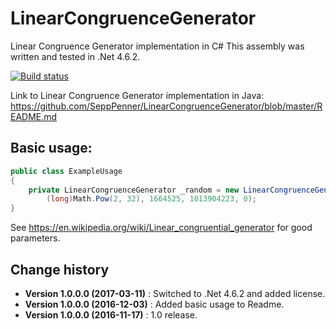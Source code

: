 # LinearCongruenceGenerator
Linear Congruence Generator implementation in C#
This assembly was written and tested in .Net 4.6.2.

[![Build status](https://ci.appveyor.com/api/projects/status/t0v8qsktgau2fh96?svg=true)](https://ci.appveyor.com/project/SeppPenner/linearcongruencegeneratorc)

Link to Linear Congruence Generator implementation in Java:
https://github.com/SeppPenner/LinearCongruenceGenerator/blob/master/README.md

## Basic usage:
```csharp
public class ExampleUsage
{
    private LinearCongruenceGenerator _random = new LinearCongruenceGenerator(
        (long)Math.Pow(2, 32), 1664525, 1013904223, 0);
}
```
See https://en.wikipedia.org/wiki/Linear_congruential_generator for good parameters.

Change history
--------------

* **Version 1.0.0.0 (2017-03-11)** : Switched to .Net 4.6.2 and added license.
* **Version 1.0.0.0 (2016-12-03)** : Added basic usage to Readme.
* **Version 1.0.0.0 (2016-11-17)** : 1.0 release.